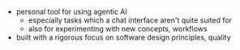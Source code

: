 - personal tool for using agentic AI
	- especially tasks which a chat interface aren't quite suited for
	- also for experimenting with new concepts, workflows
- built with a rigorous focus on software design principles, quality